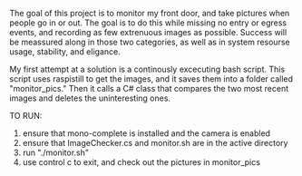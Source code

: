 The goal of this project is to monitor my front door, and take pictures when people go in or out. The goal is to do this while missing no entry or egress events, and recording as few extrenuous images as possible. Success will be meassured along in those two categories, as well as in system resourse usage, stability, and eligance.

My first attempt at a solution is a continously excecuting bash script. This script uses raspistill to get the images, and it saves them into a folder called "monitor_pics." Then it calls a C# class that compares the two most recent images and deletes the uninteresting ones.

TO RUN:
1) ensure that mono-complete is installed and the camera is enabled
2) ensure that ImageChecker.cs and monitor.sh are in the active directory
3) run "./monitor.sh"
4) use control c to exit, and check out the pictures in monitor_pics
